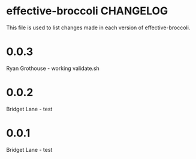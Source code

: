 effective-broccoli CHANGELOG
==============================


This file is used to list changes made in each version of effective-broccoli.

# 0.0.3

Ryan Grothouse - working validate.sh

# 0.0.2

Bridget Lane - test

# 0.0.1

Bridget Lane - test
